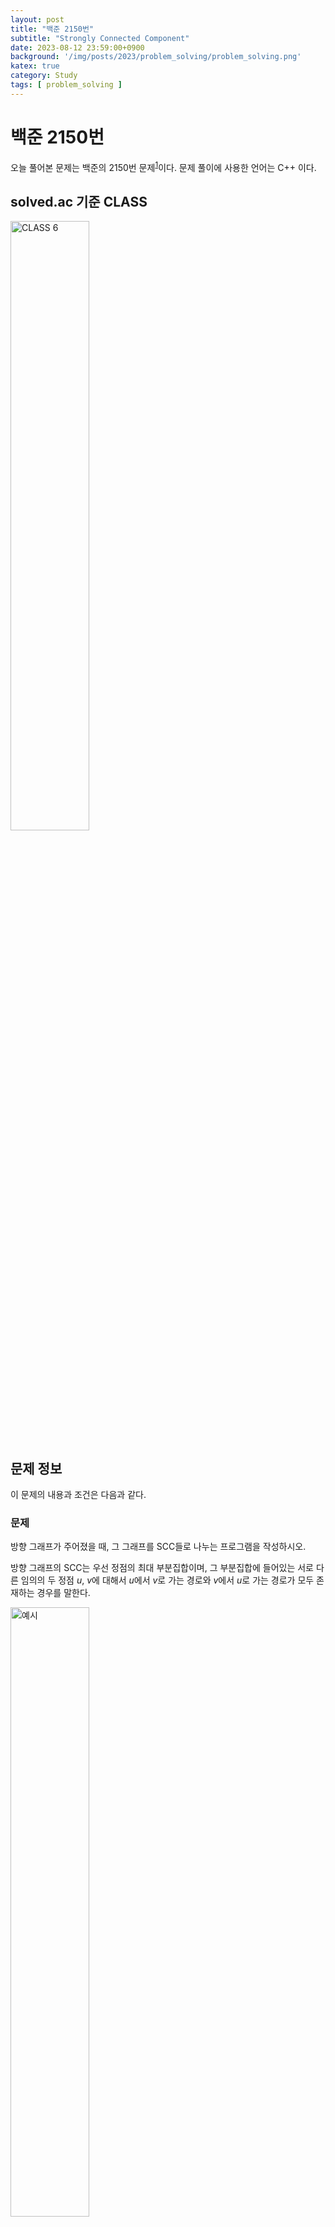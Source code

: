 ```yaml
---
layout: post
title: "백준 2150번"
subtitle: "Strongly Connected Component"
date: 2023-08-12 23:59:00+0900
background: '/img/posts/2023/problem_solving/problem_solving.png'
katex: true
category: Study
tags: [ problem_solving ]
---
```


# 백준 2150번

오늘 풀어본 문제는 백준의 2150번 문제<sup>[1](#footnote_1)</sup>이다. 문제 풀이에 사용한 언어는 C++ 이다.

## solved.ac 기준 CLASS

<img src="https://static.solved.ac/class/c6.svg" width="50%" height="50%" alt="CLASS 6">

## 문제 정보

이 문제의 내용과 조건은 다음과 같다.

### 문제

방향 그래프가 주어졌을 때, 그 그래프를 SCC들로 나누는 프로그램을 작성하시오.

방향 그래프의 SCC는 우선 정점의 최대 부분집합이며, 그 부분집합에 들어있는 서로 다른 임의의 두 정점 $u$, $v$에 대해서 $u$에서 $v$로 가는 경로와 $v$에서 $u$로 가는 경로가 모두 존재하는 경우를 말한다.

<img src="https://www.acmicpc.net/JudgeOnline/upload/201008/scco.PNG" width="50%" height="50%" alt="예시">

예를 들어 위와 같은 그림을 보자. 이 그래프에서 SCC들은 $\{a, b, e\}$, $\{c, d\}$, $\{f, g\}$, $\{h\}$ 가 있다. 물론 $h$에서 $h$로 가는 간선이 없는 경우에도 $\{h\}$는 SCC를 이룬다.

### 입력

첫째 줄에 두 정수 $V$ $(1 \leq V \leq 10,000)$, $E$ $(1 \leq E \leq 100,000)$가 주어진다. 이는 그래프가 $V$개의 정점과 $E$개의 간선으로 이루어져 있다는 의미이다. 다음 $E$개의 줄에는 간선에 대한 정보를 나타내는 두 정수 $A$, $B$가 주어진다. 이는 $A$번 정점과 $B$번 정점이 연결되어 있다는 의미이다.이때 방향은 $A \to B$가 된다.

정점은 $1$부터 $V$까지 번호가 매겨져 있다.

### 출력

첫째 줄에 SCC의 개수 $K$를 출력한다. 다음 $K$개의 줄에는 각 줄에 하나의 SCC에 속한 정점의 번호를 출력한다. 각 줄의 끝에는 $-1$을 출력하여 그 줄의 끝을 나타낸다. 각각의 SCC를 출력할 때 그 안에 속한 정점들은 오름차순으로 출력한다. 또한 여러 개의 SCC에 대해서는 그 안에 속해있는 가장 작은 정점의 정점 번호 순으로 출력한다.

## 풀이과정

(작성중)

### 첫 번째 시도

코드는 다음과 같이 작성하였다.

```cpp
#include <bits/stdc++.h>

using namespace std;

bool alreadyInGroup[10001] = { 0, };

int orderOfFound[10001] = { 0, };
int highestReachable[10001] = { 0, };
int numberOfGroup[10001] = { 0, };

int tempOrder = 1;
int numberOfSCCs = 0;

vector<vector<int>> graph(10001);
stack<int> s;

vector<priority_queue<int, vector<int>, greater<int>>> SCCs(10001);

struct cmp {
	bool operator()(const priority_queue<int, vector<int>, greater<int>>& q1, const priority_queue<int, vector<int>, greater<int>>& q2) {
		return q1.top() > q2.top();
	}
};

priority_queue< priority_queue<int, vector<int>, greater<int>>, vector<priority_queue<int, vector<int>, greater<int>>>, cmp> orderedSCCs;

void tarjan(int nodeToCheck);

int main(void) {
	ios::sync_with_stdio(0);
	cin.tie(0);
	cout.tie(0);

	int V, E, A, B;
	cin >> V >> E;

	for (int i = 0; i < E; i++) {
		cin >> A >> B;
		graph[A].emplace_back(B);
	}

	tarjan(1);

	cout << numberOfSCCs << "\n";

	for (int i = 0; i < numberOfSCCs; i++) {
		orderedSCCs.push(SCCs[i]);
	}

	for (int i = 0; i < numberOfSCCs; i++) {
		auto currentSCC = orderedSCCs.top();
		while (!currentSCC.empty()) {
			cout << currentSCC.top() << " ";
			currentSCC.pop();
		}
		cout << -1 << "\n";
		orderedSCCs.pop();
	}

	return 0;
}

void tarjan(int nodeToCheck) {
	orderOfFound[nodeToCheck] = highestReachable[nodeToCheck] = tempOrder;
	tempOrder++;

	s.push(nodeToCheck);
	
	for (auto i : graph[nodeToCheck]) {
		if (orderOfFound[i] == 0) {
			tarjan(i);
			highestReachable[nodeToCheck] = min(highestReachable[nodeToCheck], highestReachable[i]);
		}
		else if (alreadyInGroup[i] == false) {
			highestReachable[nodeToCheck] = min(highestReachable[nodeToCheck], orderOfFound[i]);
		}
	}
	
	if (highestReachable[nodeToCheck] == orderOfFound[nodeToCheck]) {
		while (s.top() != nodeToCheck) {
			int currentNode = s.top();
			s.pop();

			alreadyInGroup[currentNode] = true;
			SCCs[numberOfSCCs].push(currentNode);
			numberOfGroup[currentNode] = numberOfSCCs;
		}

		int highestInSCC = s.top();
		s.pop();

		alreadyInGroup[highestInSCC] = 1;
		SCCs[numberOfSCCs].push(highestInSCC);
		numberOfGroup[highestInSCC] = numberOfSCCs;
		
		numberOfSCCs++;
	}
}
```

실행 결과, 틀렸습니다 가 떴다.

## 두 번째 시도

코드는 다음과 같이 작성하였다.

```cpp
#include <bits/stdc++.h>

using namespace std;

bool alreadyInGroup[10001] = { 0, };

int orderOfFound[10001] = { 0, };
int highestReachable[10001] = { 0, };
int numberOfGroup[10001] = { 0, };

int tempOrder = 1;
int numberOfSCCs = 0;

vector<vector<int>> graph(10001);
stack<int> s;

vector<priority_queue<int, vector<int>, greater<int>>> SCCs(10001);

struct cmp {
	bool operator()(const priority_queue<int, vector<int>, greater<int>>& q1, const priority_queue<int, vector<int>, greater<int>>& q2) {
		return q1.top() > q2.top();
	}
};

priority_queue< priority_queue<int, vector<int>, greater<int>>, vector<priority_queue<int, vector<int>, greater<int>>>, cmp> orderedSCCs;

void tarjan(int nodeToCheck);

int main(void) {
	ios::sync_with_stdio(0);
	cin.tie(0);
	cout.tie(0);

	int V, E, A, B;
	cin >> V >> E;

	for (int i = 0; i < E; i++) {
		cin >> A >> B;
		graph[A].emplace_back(B);
	}

	for (int i = 1; i <= V; i++) {
		if (orderOfFound[i] == 0) {
			tarjan(i);
		}
	}

	cout << numberOfSCCs << "\n";

	for (int i = 0; i < numberOfSCCs; i++) {
		orderedSCCs.push(SCCs[i]);
	}

	for (int i = 0; i < numberOfSCCs; i++) {
		auto currentSCC = orderedSCCs.top();
		while (!currentSCC.empty()) {
			cout << currentSCC.top() << " ";
			currentSCC.pop();
		}
		cout << -1 << "\n";
		orderedSCCs.pop();
	}

	return 0;
}

void tarjan(int nodeToCheck) {
	orderOfFound[nodeToCheck] = highestReachable[nodeToCheck] = tempOrder;
	tempOrder++;

	s.push(nodeToCheck);
	
	for (auto i : graph[nodeToCheck]) {
		if (orderOfFound[i] == 0) {
			tarjan(i);
			highestReachable[nodeToCheck] = min(highestReachable[nodeToCheck], highestReachable[i]);
		}
		else if (alreadyInGroup[i] == false) {
			highestReachable[nodeToCheck] = min(highestReachable[nodeToCheck], orderOfFound[i]);
		}
	}
	
	if (highestReachable[nodeToCheck] == orderOfFound[nodeToCheck]) {
		while (s.top() != nodeToCheck) {
			int currentNode = s.top();
			s.pop();

			alreadyInGroup[currentNode] = true;
			SCCs[numberOfSCCs].push(currentNode);
			numberOfGroup[currentNode] = numberOfSCCs;
		}

		int highestInSCC = s.top();
		s.pop();
		
		alreadyInGroup[highestInSCC] = 1;
		SCCs[numberOfSCCs].push(highestInSCC);
		numberOfGroup[highestInSCC] = numberOfSCCs;
		
		numberOfSCCs++;
	}
}
```

그러자 모든 테스트 케이스를 통과하고 정답이 나오는 것을 확인할 수 있었다.

## 마무리

(작성중)

오늘의 PS는 여기까지!

---
<a name="footnote_1">1</a>: <https://www.acmicpc.net/problem/2150>  
